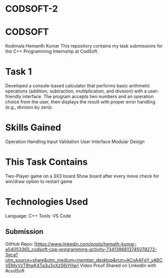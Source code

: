 # CODSOFT-2
# CODSOFT
Kodimala Hemanth Kumar 
This repository contains my task submissions for the C++ Programming Internship at CodSoft.
# Task 1
Developed a console-based calculator that performs basic arithmetic operations (addition, subtraction, multiplication, and division) with a user-friendly interface. The program accepts two numbers and an operation choice from the user, then displays the result with proper error handling (e.g., division by zero).
# Skills Gained
Operation Handling
Input Validation
User Interface 
Modular Design
# This Task Contains
Two-Player game on a 3X3 board 
Show board after every move 
check for win/draw
option to restart game
# Technologies Used
Language: C++
Tools: VS Code
## Submission 
GitHub Repo: [https://www.linkedin.com/posts/hemath-kumar-a54053365_codsoft-cpp-programming-activity-7341396613745078272-3eca?utm_source=share&utm_medium=member_desktop&rcm=ACoAAFqY_yABCVEMyVzT9twK4Ta3u3vXzS6iYHw]
Video Proof Shared on LinkedIn with #codSoft
